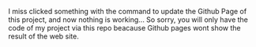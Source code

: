 I miss clicked something with the command to update the Github Page of this project, and now nothing is working...
So sorry, you will only have the code of my project via this repo beacause Github pages wont show the result of the web site. 
